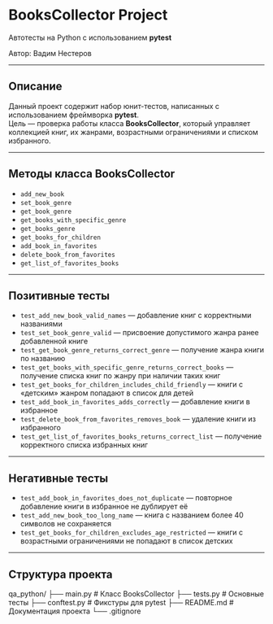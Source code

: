 # BooksCollector Project  
Автотесты на Python с использованием **pytest**

Автор: Вадим Нестеров

---

## Описание
Данный проект содержит набор юнит-тестов, написанных с использованием фреймворка **pytest**.  
Цель — проверка работы класса **BooksCollector**, который управляет коллекцией книг, их жанрами, возрастными ограничениями и списком избранного.

---

## Методы класса BooksCollector
- `add_new_book`
- `set_book_genre`
- `get_book_genre`
- `get_books_with_specific_genre`
- `get_books_genre`
- `get_books_for_children`
- `add_book_in_favorites`
- `delete_book_from_favorites`
- `get_list_of_favorites_books`

---

## Позитивные тесты
- `test_add_new_book_valid_names` — добавление книг с корректными названиями  
- `test_set_book_genre_valid` — присвоение допустимого жанра ранее добавленной книге  
- `test_get_book_genre_returns_correct_genre` — получение жанра книги по названию  
- `test_get_books_with_specific_genre_returns_correct_books` — получение списка книг по жанру при наличии таких книг  
- `test_get_books_for_children_includes_child_friendly` — книги с «детским» жанром попадают в список для детей  
- `test_add_book_in_favorites_adds_correctly` — добавление книги в избранное  
- `test_delete_book_from_favorites_removes_book` — удаление книги из избранного  
- `test_get_list_of_favorites_books_returns_correct_list` — получение корректного списка избранных книг

---

## Негативные тесты
- `test_add_book_in_favorites_does_not_duplicate` — повторное добавление книги в избранное не дублирует её  
- `test_add_new_book_too_long_name` — книга с названием более 40 символов не сохраняется  
- `test_get_books_for_children_excludes_age_restricted` — книги с возрастными ограничениями не попадают в список детских

---

## Структура проекта
qa_python/
├── main.py # Класс BooksCollector
├── tests.py # Основные тесты
├── conftest.py # Фикстуры для pytest
├── README.md # Документация проекта
└── .gitignore